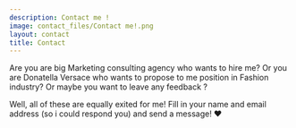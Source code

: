 ```yaml
---
description: Contact me !
image: contact_files/Contact me!.png
layout: contact
title: Contact
---
```

Are you are big Marketing consulting agency who wants to hire me?
Or you are Donatella Versace who wants to propose to me position in Fashion industry?
Or maybe you want to leave any feedback ?

Well, all of these are equally exited for me! Fill in your name and email address (so i could respond you) and send a message! ❤
